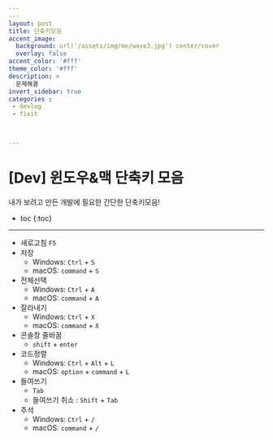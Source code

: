 ```yaml
---
​---
layout: post
title: 단축키모음
accent_image: 
  background: url('/assets/img/me/wave3.jpg') center/cover
  overlay: false
accent_color: '#fff'
theme_color: '#fff'
description: >
  문제해결
invert_sidebar: true
categories :
 - devlog	
 - fixit



---
```


# [Dev] 윈도우&맥 단축키 모음

내가 보려고 만든 개발에 필요한 간단한 단축키모음!



* toc
{:toc}


---

- 새로고침 `F5`
- 저장
  - Windows: `Ctrl` + `S`
  - macOS: `command` + `S`
- 전체선택
  - Windows: `Ctrl` + `A`
  - macOS: `command` + `A`
- 잘라내기
  - Windows: `Ctrl` + `X`
  - macOS: `command` + `X`
- 콘솔창 줄바꿈
  - `shift` + `enter`
- 코드정렬
  - Windows: `Ctrl` + `Alt` + `L`
  - macOS: `option` + `command` + `L`
- 들여쓰기
  - `Tab`
  - 들여쓰기 취소 : `Shift` + `Tab`
- 주석
  - Windows: `Ctrl` + `/`
  - macOS: `command` + `/`